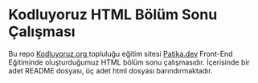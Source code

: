 # Kodluyoruz HTML Bölüm Sonu Çalışması

Bu repo <a href="https://kodluyoruz.org" target="_blank">Kodluyoruz.org </a> topluluğu eğitim sitesi <a href="https://patika.dev" target="_blank">Patika.dev</a> Front-End Eğitiminde oluşturduğumuz HTML bölüm sonu çalışmasıdır. İçerisinde bir adet README dosyası, üç adet html dosyası barındırmaktadır.